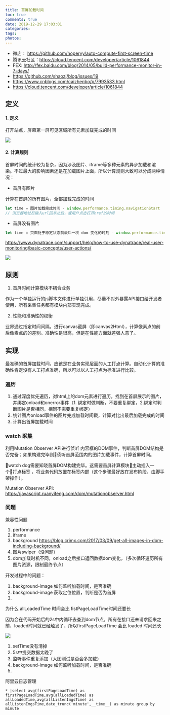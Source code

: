 ```yaml
---
title: 首屏加载时间
toc: true
comments: true
date: 2019-12-29 17:03:01
categories:
tags:
photos:
---
```



<!--more-->


* 微店： https://github.com/hoperyy/auto-compute-first-screen-time
* 腾讯云社区：https://cloud.tencent.com/developer/article/1061844
* FEX: http://fex.baidu.com/blog/2014/05/build-performance-monitor-in-7-days/
* https://github.com/shaozj/blog/issues/19
* https://www.cnblogs.com/caizhenbo/p/7993533.html
* https://cloud.tencent.com/developer/article/1061844


## 定义

#### 1. 定义

打开站点，屏幕第一屏可见区域所有元素加载完成的时间

![](http://cdn.chuyunt.com/picGo/webpagetest.png?imageslim)

#### 2. 计算规则

首屏时间的统计较为复杂，因为涉及图片、iframe等多种元素的异步加载和渲染。不过最大的影响因素还是在加载图片上面，所以计算规则大致可以分成两种情况：


* 首屏有图片

计算在首屏的所有图片，全部加载完成的时间

```js
let time = 图片加载完成时间 - window.performance.timing.navigationStart
// 浏览器地址栏输入url回车之后，或用户点击打开href的时间
```
* 首屏没有图片

```js
let time = 页面处于稳定状态前最后一次 dom 变化的时刻 - window.performance.timing.navigationStart
```

https://www.dynatrace.com/support/help/how-to-use-dynatrace/real-user-monitoring/basic-concepts/user-actions/

![](http://cdn.chuyunt.com/picGo/33872196-d6c35844-df50-11e7-8bcc-1fdcac66ce64.png?imageslim)

## 原则

1. 首屏时间计算模块不耦合业务

作为一个单独运行的js脚本文件进行单独引用，尽量不对外暴露API接口给开发者使用，所有采集任务都有模块内部实现完成。

2. 性能和准确性的权衡

业界通过指定时间间隔，进行canvas截屏（即canvas2Html），计算像素点的前后像素点的的差别。准确性是很高，但是在性能方面就差强人意了。


## 实现

最准确的首屏加载时间，应该是在业务实现层面的人工打点计算。自动化计算的准确性肯定没有人工打点准确，所以可以以人工打点为标准进行比较。

### 遍历

1. 通过深度优先遍历，对html上的dom元素进行遍历，找到在首屏展示的图片，并绑定onload和onerror事件（1. 绑定时做判断，不要重复绑定，2.绑定时判断图片是否相同，相同不需要重复绑定）
2. 统计图片onload事件的图片完成加载时间戳，计算对比出最后加载完成的时间
3. 计算出首屏加载时间


### watch 采集

利用Mutation Observer API进行侦听 内容框的DOM事件，判断首屏DOM结构是否完备；如果构建完毕则侦听首屏范围内的图片加载事件，计算首屏时间。

watch dog需要知晓首屏DOM构建完毕。这需要首屏计算模块主动插入一个打点标签 ，将业务代码放置在标签内部（这个步骤最好放在发布阶段，由脚手架操作）。

Mutation Observer API: https://javascript.ruanyifeng.com/dom/mutationobserver.html





### 问题

兼容性问题

1. performance
2. iframe
3. background    https://blog.crimx.com/2017/03/09/get-all-images-in-dom-including-background/
4. 图片swiper（没问题）
5. dom加载时机不同，onload之后接口返回数据dom变化，（多次循环遍历所有图片资源，限制最终节点）

开发过程中的问题：

1. background-image 如何监听加载时间，是否准确
2. background-image 获取定位位置，判断是否为首屏
3. 

为什么 allLoadedTime 时间会比 fistPageLoadTime时间还要长

因为会在代码开始后的2s中内循环去查到dom节点，所有在接口还未请求回来之前，loaded时间就已经触发了，所以firstPageLoadTime 会比 loaded 时间还长


![](http://cdn.chuyunt.com/picGo/33872196-d6c35844-df50-11e7-8bcc-1fdcac66ce64.png?imageslim)





1. setTime没有清掉
2. 5s中提交数据太晚了
3. 监听事件重复添加（大图测试是否会多加载）
4. background-image 如何监听加载时间，是否准确
5. 


阿里云日志管理

```
* |select avg(firstPageLoadTime) as firstPageLoadTime,avg(allLoadedTime) as allLoadedTime,avg(allListenImgsTime) as allListenImgsTime,date_trunc('minute',__time__) as minute group by minute
```




